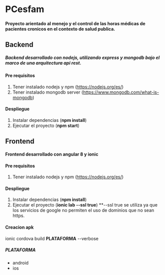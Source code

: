 # PCesfam

#### Proyecto arientado al menejo y el control de las horas médicas de pacientes cronicos en el contexto de salud publica.

## **Backend**

##### Backend desarrollado con nodejs, utilizando express y mongodb bajo el marco de una arquitectura api rest.

#### Pre requisitos
1. Tener instalado nodejs y npm (https://nodejs.org/es/)
2. Tener instalado mongodb server (https://www.mongodb.com/what-is-mongodb)

#### Despliegue
1. Instalar dependencias (**npm install**)
2. Ejecutar el proyecto (**npm start**)

## **Frontend**

#### Frontend desarrollado con angular 8 y ionic

#### Pre requisitos
1. Tener instalado nodejs y npm (https://nodejs.org/es/)

#### Despliegue
1. Instalar dependencias (**npm install**)
2. Ejecutar el proyecto (**ionic lab --ssl true**) **--ssl true se utiliza ya que los servicios de google no permiten el uso de dominios que no sean https.

#### Creacion apk 
ionic cordova build **PLATAFORMA** --verbose
  ##### PLATAFORMA
  - android
  - ios


